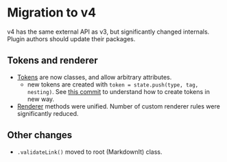 Migration to v4
===============

v4 has the same external API as v3, but significantly changed internals. Plugin
authors should update their packages.

## Tokens and renderer

- [Tokens](https://github.com/markdown-it/markdown-it/blob/master/lib/token.js)
  are now classes, and allow arbitrary attributes.
  - new tokens are created with `token = state.push(type, tag, nesting)`.
    See [this commit](https://github.com/markdown-it/markdown-it/commit/4aabd5592ea55fb43d6a215b316c89c6f6f1f7db) to understand
    how to create tokens in new way.
- [Renderer](https://github.com/markdown-it/markdown-it/blob/master/lib/renderer.js)
  methods were unified. Number of custom renderer rules were significantly reduced.

## Other changes

- `.validateLink()` moved to root (MarkdownIt) class.

